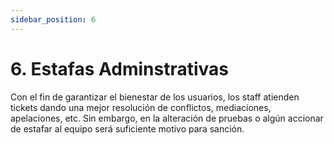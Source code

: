 ```yaml
---
sidebar_position: 6
---
```


# 6. Estafas Adminstrativas

Con el fin de garantizar el bienestar de los usuarios, los staff atienden tickets dando una mejor resolución de conflictos, mediaciones, apelaciones, etc. Sin embargo, en la alteración de pruebas o algún accionar de estafar al equipo será suficiente motivo para sanción.

